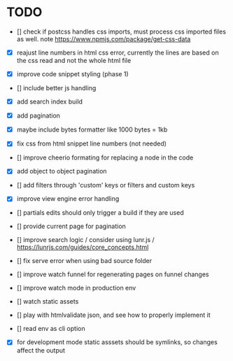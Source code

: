 # TODO

- [] check if postcss handles css imports, must process css imported files as well. note https://www.npmjs.com/package/get-css-data

- [x] reajust line numbers in html css error, currently the lines are based on the css read and not the whole html file

- [x] improve code snippet styling (phase 1)

- [] include better js handling

- [x] add search index build

- [x] add pagination

- [x] maybe include bytes formatter like 1000 bytes = 1kb

- [x] fix css from html snippet line numbers (not needed)

- [] improve cheerio formating for replacing a node in the code

- [x] add object to object pagination

- [] add filters through 'custom' keys or filters and custom keys

- [x] improve view engine error handling

- [] partials edits should only trigger a build if they are used

- [] provide current page for pagination

- [] improve search logic / consider using lunr.js / https://lunrjs.com/guides/core_concepts.html

- [] fix serve error when using bad source folder

- [] improve watch funnel for regenerating pages on funnel changes

- [] improve watch mode in production env

- [] watch static assets

- [] play with htmlvalidate json, and see how to properly implement it

- [] read env as cli option

- [x] for development mode static asssets should be symlinks, so changes affect the output
